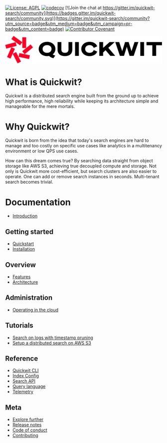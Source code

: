 [![License: AGPL](https://img.shields.io/badge/License-AGPLv3-blue.svg)](https://opensource.org/licenses/AGPL-3.0)
[![codecov](https://codecov.io/gh/quickwit-inc/quickwit/branch/main/graph/badge.svg?token=06SRGAV5SS)](https://codecov.io/gh/quickwit-inc/quickwit)
[![Join the chat at https://gitter.im/quickwit-search/community](https://badges.gitter.im/quickwit-search/community.svg)](https://gitter.im/quickwit-search/community?utm_source=badge&utm_medium=badge&utm_campaign=pr-badge&utm_content=badge)
[![Contributor Covenant](https://img.shields.io/badge/Contributor%20Covenant-2.0-4baaaa.svg)](CODE_OF_CONDUCT.md)

<p align="center">
  <img src="docs/assets/images/logo_horizontal.svg" alt="Quickwit">
</p>

# What is Quickwit?
Quickwit is a distributed search engine built from the ground up to achieve high performance, high reliability while keeping its architecture simple and manageable for the mere mortals.

# Why Quickwit?
Quickwit is born from the idea that today's search engines are hard to manage and too costly on specific use cases like analytics in a multitenancy environment or low QPS use cases.

How can this dream comes true? By searching data straight from object storage like AWS S3, achieving true decoupled compute and storage. Not only is Quickwit more cost-efficient, but search clusters are also easier to operate. One can add or remove search instances in seconds. Multi-tenant search becomes trivial.


# Documentation
- [Introduction](docs/introduction.md)

## Getting started
- [Quickstart](docs/getting-started/quickstart.md)
- [Installation](docs/getting-started/installation.md)

## Overview
- [Features](docs/overview/features.md)
- [Architecture](docs/overview/architecture.md)

## Administration
- [Operating in the cloud](docs/administration/cloud-env.md)

## Tutorials
- [Search on logs with timestamp pruning](docs/tutorials/tutorial-hdfs-logs.md)
- [Setup a distributed search on AWS S3](docs/tutorials/tutorial-hdfs-logs-distributed-search-aws-s3.md)

## Reference
- [Quickwit CLI](docs/reference/cli.md)
- [Index Config](docs/reference/index-config.md)
- [Search API](docs/reference/search-api.md)
- [Query language](docs/reference/query-language.md)
- [Telemetry](docs/reference/telemetry.md)

## Meta
- [Explore further](docs/meta/explore-further.md)
- [Release notes](docs/meta/release-notes.md)
- [Code of conduct](CODE_OF_CONDUCT.md)
- [Contributing](CONTRIBUTING.md)
